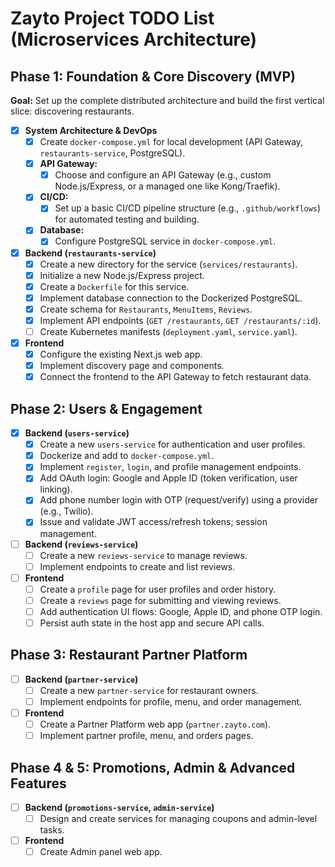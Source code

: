 # Zayto Project TODO List (Microservices Architecture)

## Phase 1: Foundation & Core Discovery (MVP)

**Goal:** Set up the complete distributed architecture and build the first vertical slice: discovering restaurants.

- [x] **System Architecture & DevOps**
  - [x] Create `docker-compose.yml` for local development (API Gateway, `restaurants-service`, PostgreSQL).
  - [x] **API Gateway:**
    - [x] Choose and configure an API Gateway (e.g., custom Node.js/Express, or a managed one like Kong/Traefik).
  - [x] **CI/CD:**
    - [x] Set up a basic CI/CD pipeline structure (e.g., `.github/workflows`) for automated testing and building.
  - [x] **Database:**
    - [x] Configure PostgreSQL service in `docker-compose.yml`.

- [x] **Backend (`restaurants-service`)**
  - [x] Create a new directory for the service (`services/restaurants`).
  - [x] Initialize a new Node.js/Express project.
  - [x] Create a `Dockerfile` for this service.
  - [x] Implement database connection to the Dockerized PostgreSQL.
  - [x] Create schema for `Restaurants`, `MenuItems`, `Reviews`.
  - [x] Implement API endpoints (`GET /restaurants`, `GET /restaurants/:id`).
  - [ ] Create Kubernetes manifests (`deployment.yaml`, `service.yaml`).

- [x] **Frontend**
  - [x] Configure the existing Next.js web app.
  - [x] Implement discovery page and components.
  - [x] Connect the frontend to the API Gateway to fetch restaurant data.

## Phase 2: Users & Engagement

- [x] **Backend (`users-service`)**
  - [x] Create a new `users-service` for authentication and user profiles.
  - [x] Dockerize and add to `docker-compose.yml`.
  - [x] Implement `register`, `login`, and profile management endpoints.
  - [x] Add OAuth login: Google and Apple ID (token verification, user linking).
  - [x] Add phone number login with OTP (request/verify) using a provider (e.g., Twilio).
  - [x] Issue and validate JWT access/refresh tokens; session management.
- [ ] **Backend (`reviews-service`)**
  - [ ] Create a new `reviews-service` to manage reviews.
  - [ ] Implement endpoints to create and list reviews.
- [ ] **Frontend**
  - [ ] Create a `profile` page for user profiles and order history.
  - [ ] Create a `reviews` page for submitting and viewing reviews.
  - [ ] Add authentication UI flows: Google, Apple ID, and phone OTP login.
  - [ ] Persist auth state in the host app and secure API calls.

## Phase 3: Restaurant Partner Platform

- [ ] **Backend (`partner-service`)**
  - [ ] Create a new `partner-service` for restaurant owners.
  - [ ] Implement endpoints for profile, menu, and order management.
- [ ] **Frontend**
  - [ ] Create a Partner Platform web app (`partner.zayto.com`).
  - [ ] Implement partner profile, menu, and orders pages.

## Phase 4 & 5: Promotions, Admin & Advanced Features

- [ ] **Backend (`promotions-service`, `admin-service`)**
  - [ ] Design and create services for managing coupons and admin-level tasks.
- [ ] **Frontend**
  - [ ] Create Admin panel web app.